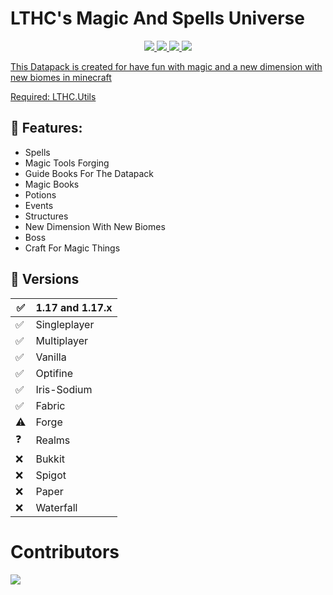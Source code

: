 # LTHC's Magic And Spells Universe

<div align="center">

<img src="https://img.shields.io/github/v/release/LTHC-s-Datapack/LTHC-s-Magic-And-Spells-Universe?color=green&label=Latest%20Release"><a href="https://img.shields.io/github/v/release/LTHC-s-Datapack/LTHC-s-Magic-And-Spells-Universe?color=green&label=Latest%20Release"/></inmg> 
<img src="https://img.shields.io/github/v/release/LTHC-s-Datapack/LTHC-s-Magic-And-Spells-Universe?include_prereleases&color=darkred&label=Current%20Release%20or%20Pre%20Release"><a href="https://img.shields.io/github/v/release/LTHC-s-Datapack/LTHC-s-Magic-And-Spells-Universe?include_prereleases&color=darkred&label=Current%20Release%20or%20Pre%20Release"></img>
<img src="https://img.shields.io/github/downloads/LTHC-s-Datapack/LTHC-s-Magic-And-Spells-Universe/total?color=cyan"><a href="https://img.shields.io/github/downloads/LTHC-s-Datapack/LTHC-s-Magic-And-Spells-Universe/total?color=cyan"/></img>
<img src="https://img.shields.io/github/stars/LTHC-s-Datapack/LTHC-s-Magic-And-Spells-Universe?color=gold"><a href="https://img.shields.io/github/stars/LTHC-s-Datapack/LTHC-s-Magic-And-Spells-Universe?color=gold"/></img>
 
</div>

This Datapack is created for have fun with magic and a new dimension with new biomes in minecraft

Required: <a href="https://github.com/LTHC-s-Datapack/LTHC.Utils/releases/tag/1.4">LTHC.Utils<a/>

## 📜 Features:
- Spells
- Magic Tools Forging
- Guide Books For The Datapack
- Magic Books
- Potions
- Events
- Structures
- New Dimension With New Biomes
- Boss
- Craft For Magic Things

## 💽 Versions
| ✅   | 1.17 and 1.17.x |
| --- | --------------- |
| ✅   | Singleplayer    |
| ✅   | Multiplayer     |
| ✅   | Vanilla         |
| ✅   | Optifine        |
| ✅   | Iris-Sodium     |
| ✅   | Fabric          |
| ⚠   | Forge           |
| ❓   | Realms          |
| ❌   | Bukkit          |
| ❌   | Spigot          |
| ❌   | Paper           |
| ❌   | Waterfall       |

# Contributors
<a href="https://github.com/LTHC-s-Datapack/LTHC-s-Magic-And-Spells-Universe/graphs/contributors">
  <img src="https://contrib.rocks/image?repo=LTHC-s-Datapack/LTHC-s-Magic-And-Spells-Universe" />
</a>
  
